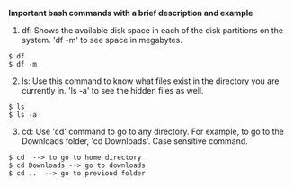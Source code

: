 **Important bash commands with a brief description and example**

1. df:
  Shows the available disk space in each of the disk partitions on the system. 'df -m' to see space in megabytes.
  ```shell
  $ df
  $ df -m
  ```
2. ls:
  Use this command to know what files exist in the directory you are currently in. 'ls -a' to see the hidden files as well.
  
  ```shell
  $ ls
  $ ls -a
  ```
3. cd:
  Use 'cd' command to go to any directory. For example, to go to the Downloads folder, 'cd Downloads'. Case sensitive command. 
  
  ```shell
  $ cd  --> to go to home directory
  $ cd Downloads --> go to downloads
  $ cd ..  --> go to previoud folder
  ```
